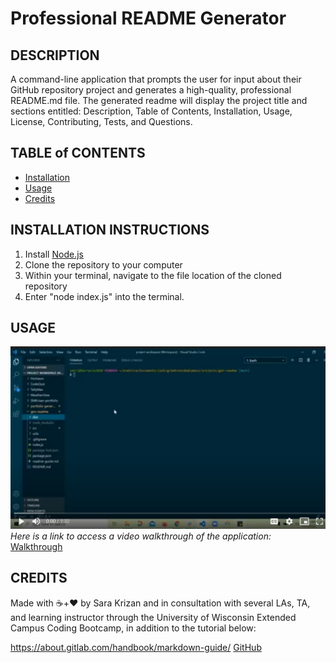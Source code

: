 # Professional README Generator

## DESCRIPTION
A command-line application that prompts the user for input about their GitHub repository project and generates a high-quality, professional README.md file. The generated readme will display the project title and sections entitled: Description, Table of Contents, Installation, Usage, License, Contributing, Tests, and Questions.

## <a name="table-of-contents">TABLE of CONTENTS</a>
* [Installation](#installation)
* [Usage](#usage)
* [Credits](#credits)


## <a name="installation-instructions">INSTALLATION INSTRUCTIONS</a>
1. Install [Node.js](https://nodejs.org/en/)
2. Clone the repository to your computer
3. Within your terminal, navigate to the file location of the cloned repository
4. Enter "node index.js" into the terminal.

## <a name="usage">USAGE</a>


![Application Screenshot](./assets/walkthrough.jpg "application walkthrough")*Here is a link to access a video walkthrough of the application:*
[Walkthrough](https://drive.google.com/file/d/1hOT9PKYvzAL-POT5jI0g5kbRbdmTOvHc/preview)



## <a name="credits">CREDITS</a>

Made with ☕+❤️ by Sara Krizan and in consultation with several LAs, TA, and learning instructor through the University of Wisconsin Extended Campus Coding Bootcamp, in addition to the tutorial below:

https://about.gitlab.com/handbook/markdown-guide/
[GitHub](https://gitlab.com/gitlab-com/www-gitlab-com/blob/master/sites/handbook/source/handbook/markdown-guide/index.html.md)